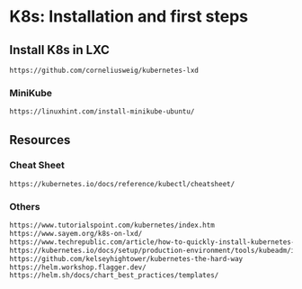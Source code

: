 # K8s: Installation and first steps
## Install K8s in LXC
```
https://github.com/corneliusweig/kubernetes-lxd
```
### MiniKube
```html
https://linuxhint.com/install-minikube-ubuntu/
```

## Resources
### Cheat Sheet
```
https://kubernetes.io/docs/reference/kubectl/cheatsheet/
```
### Others
```html
https://www.tutorialspoint.com/kubernetes/index.htm
https://www.sayem.org/k8s-on-lxd/
https://www.techrepublic.com/article/how-to-quickly-install-kubernetes-on-ubuntu/
https://kubernetes.io/docs/setup/production-environment/tools/kubeadm/install-kubeadm/
https://github.com/kelseyhightower/kubernetes-the-hard-way
https://helm.workshop.flagger.dev/
https://helm.sh/docs/chart_best_practices/templates/
```


